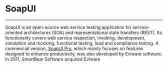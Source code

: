# SoapUI

---

SoapUI is an open-source web service testing application for service-oriented architectures \(SOA\) and representational state transfers \(REST\). Its functionality covers web service inspection, invoking, development, simulation and mocking, functional testing, load and compliance testing. A commercial version, [SoapUI Pro](https://nsaikiran.gitbooks.io/soapuingpro/content/), which mainly focuses on features designed to enhance productivity, was also developed by Eviware software. In 2011, SmartBear Software acquired Eviware

